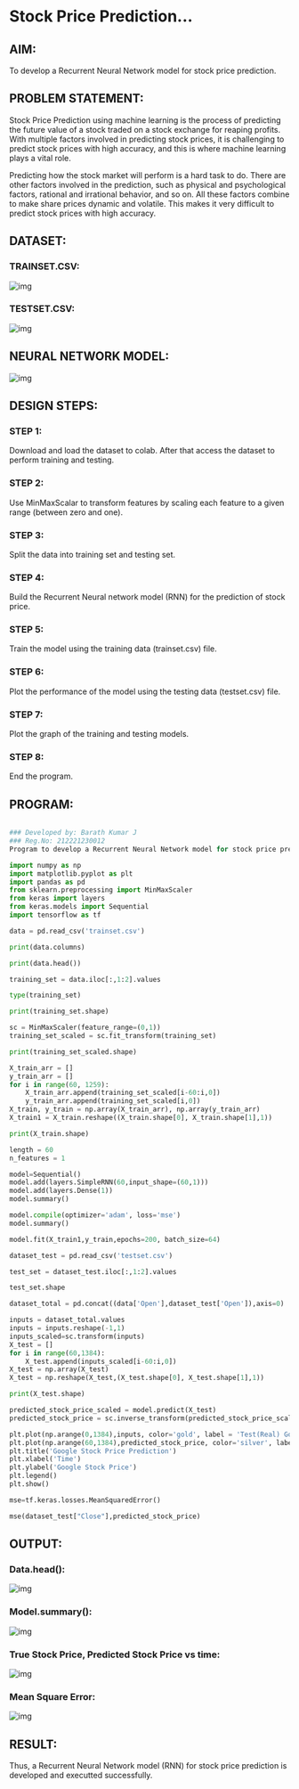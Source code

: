 # Stock Price Prediction...

## AIM:

To develop a Recurrent Neural Network model for stock price prediction.

## PROBLEM STATEMENT:

Stock Price Prediction using machine learning is the process of predicting the future value of a stock traded on a stock exchange for reaping profits. With multiple factors involved in predicting stock prices, it is challenging to predict stock prices with high accuracy, and this is where machine learning plays a vital role.

Predicting how the stock market will perform is a hard task to do. There are other factors involved in the prediction, such as physical and psychological factors, rational and irrational behavior, and so on. All these factors combine to make share prices dynamic and volatile. This makes it very difficult to predict stock prices with high accuracy. 

## DATASET:

### TRAINSET.CSV:

![img](img1.png)

### TESTSET.CSV:

![img](img2.png)

## NEURAL NETWORK MODEL:

![img](img3.png)

## DESIGN STEPS:

### STEP 1:

Download and load the dataset to colab. After that access the dataset to perform training and testing.

### STEP 2:

Use MinMaxScalar to transform features by scaling each feature to a given range (between zero and one).

### STEP 3:

Split the data into training set and testing set.

### STEP 4:

Build the Recurrent Neural network model (RNN) for the prediction of stock price.

### STEP 5:

Train the model using the training data (trainset.csv) file.

### STEP 6:

Plot the performance of the model using the testing data (testset.csv) file.

### STEP 7:

Plot the graph of the training and testing models.

### STEP 8:

End the program.

## PROGRAM:

```python

### Developed by: Barath Kumar J
### Reg.No: 212221230012
Program to develop a Recurrent Neural Network model for stock price prediction.

import numpy as np
import matplotlib.pyplot as plt
import pandas as pd
from sklearn.preprocessing import MinMaxScaler
from keras import layers
from keras.models import Sequential
import tensorflow as tf

data = pd.read_csv('trainset.csv')

print(data.columns)

print(data.head())

training_set = data.iloc[:,1:2].values

type(training_set)

print(training_set.shape)

sc = MinMaxScaler(feature_range=(0,1))
training_set_scaled = sc.fit_transform(training_set)

print(training_set_scaled.shape)

X_train_arr = []
y_train_arr = []
for i in range(60, 1259):
    X_train_arr.append(training_set_scaled[i-60:i,0])
    y_train_arr.append(training_set_scaled[i,0])
X_train, y_train = np.array(X_train_arr), np.array(y_train_arr)
X_train1 = X_train.reshape((X_train.shape[0], X_train.shape[1],1))

print(X_train.shape)

length = 60
n_features = 1

model=Sequential()
model.add(layers.SimpleRNN(60,input_shape=(60,1)))
model.add(layers.Dense(1))
model.summary()

model.compile(optimizer='adam', loss='mse')
model.summary()

model.fit(X_train1,y_train,epochs=200, batch_size=64)

dataset_test = pd.read_csv('testset.csv')

test_set = dataset_test.iloc[:,1:2].values

test_set.shape

dataset_total = pd.concat((data['Open'],dataset_test['Open']),axis=0)

inputs = dataset_total.values
inputs = inputs.reshape(-1,1)
inputs_scaled=sc.transform(inputs)
X_test = []
for i in range(60,1384):
    X_test.append(inputs_scaled[i-60:i,0])
X_test = np.array(X_test)
X_test = np.reshape(X_test,(X_test.shape[0], X_test.shape[1],1))

print(X_test.shape)

predicted_stock_price_scaled = model.predict(X_test)
predicted_stock_price = sc.inverse_transform(predicted_stock_price_scaled)

plt.plot(np.arange(0,1384),inputs, color='gold', label = 'Test(Real) Google stock price')
plt.plot(np.arange(60,1384),predicted_stock_price, color='silver', label = 'Predicted Google stock price')
plt.title('Google Stock Price Prediction')
plt.xlabel('Time')
plt.ylabel('Google Stock Price')
plt.legend()
plt.show()

mse=tf.keras.losses.MeanSquaredError()

mse(dataset_test["Close"],predicted_stock_price)

```

## OUTPUT:

### Data.head():

![img](img4.png)

### Model.summary():

![img](img5.png)

### True Stock Price, Predicted Stock Price vs time:

![img](img6.png)

### Mean Square Error:

![img](img7.png)

## RESULT:

Thus, a Recurrent Neural Network model (RNN) for stock price prediction is developed and executted successfully.
